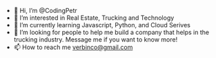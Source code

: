 - 👋 Hi, I’m @CodingPetr
- 👀 I’m interested in Real Estate, Trucking and Technology
- 🌱 I’m currently learning Javascript, Python, and Cloud Serives
- 💞️ I’m looking for people to help me build a company that helps in the trucking industry. Message me if you want to know more!
- 📫 How to reach me verbinco@gmail.com
